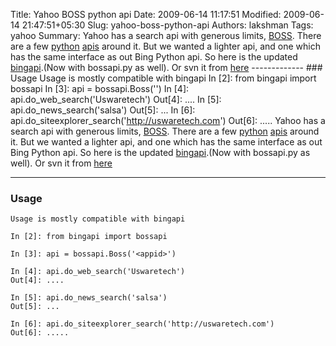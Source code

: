 Title: Yahoo BOSS python api
Date: 2009-06-14 11:17:51
Modified: 2009-06-14 21:47:51+05:30
Slug: yahoo-boss-python-api
Authors: lakshman
Tags: yahoo
Summary: Yahoo has a search api with generous limits, [BOSS](http://developer.yahoo.com/search/boss/). There are a few [python](http://www.google.co.in/search?q=boss+python+api) [apis](http://pysearch.sourceforge.net/) around it. But we wanted a lighter api, and one which has the same interface as out Bing Python api. So here is the updated [bingapi](http://pypi.python.org/pypi/bingapi/0.02).(Now with bossapi.py as well). Or svn it from [here](https://svn.uswaretech.com/bingapi/) ------------- ### Usage Usage is mostly compatible with bingapi In [2]: from bingapi import bossapi In [3]: api = bossapi.Boss('<appid>') In [4]: api.do_web_search('Uswaretech') Out[4]: .... In [5]: api.do_news_search('salsa') Out[5]: ... In [6]: api.do_siteexplorer_search('http://uswaretech.com') Out[6]: .....
Yahoo has a search api with generous limits, [BOSS](http://developer.yahoo.com/search/boss/). There are a few [python](http://www.google.co.in/search?q=boss+python+api) [apis](http://pysearch.sourceforge.net/) around it. But we wanted a lighter api, and one which has the same interface as out Bing Python api. So here is the updated [bingapi](http://pypi.python.org/pypi/bingapi/0.02).(Now with bossapi.py as well). Or svn it from [here](https://svn.uswaretech.com/bingapi/)

-------------

### Usage

    Usage is mostly compatible with bingapi
    
    In [2]: from bingapi import bossapi
    
    In [3]: api = bossapi.Boss('<appid>')
    
    In [4]: api.do_web_search('Uswaretech')
    Out[4]: ....
    
    In [5]: api.do_news_search('salsa')
    Out[5]: ...
    
    In [6]: api.do_siteexplorer_search('http://uswaretech.com')
    Out[6]: .....






